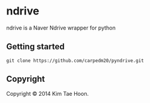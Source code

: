 ndrive
========

ndrive is a Naver Ndrive wrapper for python


Getting started
---------------

    git clone https://github.com/carpedm20/pyndrive.git

Copyright
---------

Copyright © 2014 Kim Tae Hoon.
